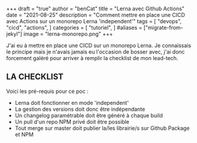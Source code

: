 +++
draft = "true"
author = "benCat"
title = "Lerna avec Github Actions"
date = "2021-08-25"
description = "Comment mettre en place une CICD avec Actions sur un monorepo Lerna 'independent'"
tags = [
    "devops",
    "cicd",
    "actions",
]
categories = [
    "tutoriel",
]
#aliases = ["migrate-from-jekyl"]
image = "lerna-monorepo.png"
+++

J'ai eu à mettre en place une CICD sur un monorepo Lerna.
Je connaissais le principe mais je n'avais jamais eu l'occasion de bosser avec, j'ai donc forcement galéré pour arriver à remplir la checklist de mon lead-tech.

## LA CHECKLIST

Voici les pré-requis pour ce poc :
- Lerna doit fonctionner en mode 'independent'
- La gestion des versions doit donc être indépendante
- Un changelog paramétrable doit être généré à chaque build
- Un pull d'un repo NPM privé doit être possible
- Tout merge sur master doit publier la/les librairie/s sur Github Package et NPM
